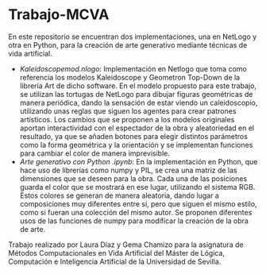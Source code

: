 # Trabajo-MCVA
En este repositorio se encuentran dos implementaciones, una en NetLogo y otra en Python, para la creación de arte generativo mediante técnicas de vida artificial.

- *Kaleidoscopemod.nlogo*: Implementación en Netlogo que toma como referencia los modelos Kaleidoscope y Geometron Top-Down de la librería Art de dicho software. En el modelo propuesto para este trabajo, se utilizan las tortugas de NetLogo para dibujar figuras geométricas de manera periódica, dando la sensación de estar viendo un caleidoscopio, utilizando unas reglas que siguen los agentes para crear patrones artísticos. Los cambios que se proponen a los modelos originales aportan interactividad con el espectador de la obra y aleatoriedad en el resultado, ya que se añaden botones para elegir distintos parámetros como la forma geométrica y la orientación y se implementan funciones para cambiar el color de manera imprevisible.
- *Arte generativo con Python .ipynb*: En la implementación en Python, que hace uso de librerías como numpy y PIL, se crea una matriz de las dimensiones que se deseen para la obra. Cada una de las posiciones guarda el color que se mostrará en ese lugar, utilizando el sistema RGB. Estos colores se generan de manera aleatoria, dando lugar a composiciones muy diferentes entre sí, pero que siguen el mismo estilo, como si fueran una colección del mismo autor. Se proponen diferentes usos de las funciones de numpy para modificar la creación de la obra de arte.

Trabajo realizado por Laura Díaz y Gema Chamizo para la asignatura de Métodos Computacionales en Vida Artificial del Máster de Lógica, Computación e Inteligencia Artificial de la Universidad de Sevilla.
